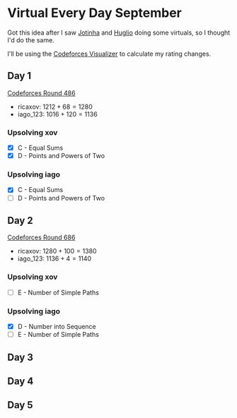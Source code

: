 # Virtual Every Day September

Got this idea after I saw [Jotinha](https://codeforces.com/profile/Jotinha) and [Huglio](https://codeforces.com/profile/huglio) doing some virtuals, so I thought I'd do the same.

I'll be using the [Codeforces Visualizer](https://cfviz.netlify.app/virtual-rating-change.html) to calculate my rating changes.

## Day 1
[Codeforces Round 486](https://codeforces.com/contest/988)

- ricaxov: $1212 + 68 = 1280$
- iago_123: $1016 + 120 = 1136$
  
### Upsolving xov

- [X] C - Equal Sums
- [X] D - Points and Powers of Two

### Upsolving iago

- [X] C - Equal Sums
- [ ] D - Points and Powers of Two

## Day 2
[Codeforces Round 686](https://codeforces.com/contest/1454)

- ricaxov: $1280 + 100 = 1380$
- iago_123: $1136 + 4 = 1140$
  
### Upsolving xov

- [ ] E - Number of Simple Paths

### Upsolving iago

- [X] D - Number into Sequence
- [ ] E - Number of Simple Paths

## Day 3

## Day 4

## Day 5
